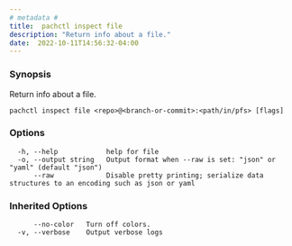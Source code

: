 ```yaml
---
# metadata # 
title:  pachctl inspect file
description: "Return info about a file."
date:  2022-10-11T14:56:32-04:00
---
```


### Synopsis

Return info about a file.

```
pachctl inspect file <repo>@<branch-or-commit>:<path/in/pfs> [flags]
```

### Options

```
  -h, --help            help for file
  -o, --output string   Output format when --raw is set: "json" or "yaml" (default "json")
      --raw             Disable pretty printing; serialize data structures to an encoding such as json or yaml
```

### Inherited Options

```
      --no-color   Turn off colors.
  -v, --verbose    Output verbose logs
```


